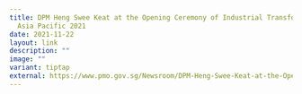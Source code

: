 ```yaml
---
title: DPM Heng Swee Keat at the Opening Ceremony of Industrial Transformation
  Asia Pacific 2021
date: 2021-11-22
layout: link
description: ""
image: ""
variant: tiptap
external: https://www.pmo.gov.sg/Newsroom/DPM-Heng-Swee-Keat-at-the-Opening-Ceremony-of-Industrial-Transformation-Asia-Pacific-2021
---
```

